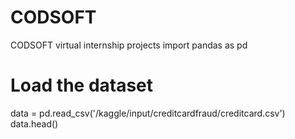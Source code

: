 # CODSOFT
CODSOFT virtual internship projects
import pandas as pd

# Load the dataset
data = pd.read_csv('/kaggle/input/creditcardfraud/creditcard.csv')
data.head()

